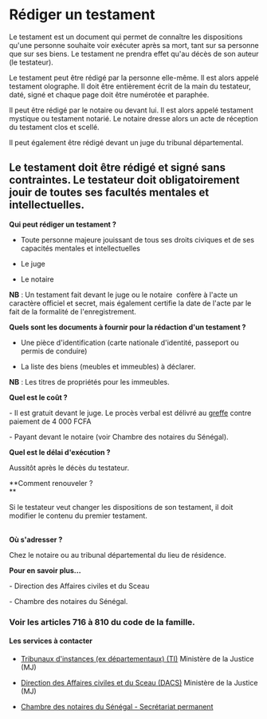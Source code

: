 # Rédiger un testament

Le testament est un document qui permet de connaître les dispositions qu'une personne souhaite voir exécuter après sa mort, tant sur sa personne que sur ses biens. Le testament ne prendra effet qu'au décès de son auteur (le testateur).  
  
Le testament peut être rédigé par la personne elle-même. Il est alors appelé testament olographe. Il doit être entièrement écrit de la main du testateur, daté, signé et chaque page doit être numérotée et paraphée.  
  
Il peut être rédigé par le notaire ou devant lui. Il est alors appelé testament mystique ou testament notarié. Le notaire dresse alors un acte de réception du testament clos et scellé.  
  
Il peut également être rédigé devant un juge du tribunal départemental.  
  
Le testament doit être rédigé et signé sans contraintes. Le testateur doit obligatoirement jouir de toutes ses facultés mentales et intellectuelles.
-----------------------------------------------------------------------------------------------------------------------------------------------------------------------------------------------------------------------------------------------------------------------------------------------------------------------------------------------------------------------------------------------------------------------------------------------------------------------------------------------------------------------------------------------------------------------------------------------------------------------------------------------------------------------------------------------------------------------------------------------------------------------------------------------------------------------------------------------------------------------------------------------------------

**Qui peut rédiger un testament ?**

*   Toute personne majeure jouissant de tous ses droits civiques et de ses capacités mentales et intellectuelles  
    

*   Le juge

*   Le notaire  
    

**NB** : Un testament fait devant le juge ou le notaire  confère à l'acte un caractère officiel et secret, mais également certifie la date de l'acte par le fait de la formalité de l'enregistrement.  

**Quels sont les documents à fournir pour la rédaction d'un testament ?**

*   Une pièce d'identification (carte nationale d'identité, passeport ou permis de conduire)  
    
*   La liste des biens (meubles et immeubles) à déclarer.

**NB** : Les titres de propriétés pour les immeubles.

**Quel est le coût ?**

\- Il est gratuit devant le juge. Le procès verbal est délivré au [greffe](../../../services/greffe.md) contre paiement de 4 000 FCFA  

\- Payant devant le notaire (voir Chambre des notaires du Sénégal).

**Quel est le délai d'exécution ?**

Aussitôt après le décès du testateur.  

**Comment renouveler ?  
**

Si le testateur veut changer les dispositions de son testament, il doit modifier le contenu du premier testament.  
 

**Où s'adresser ?**

Chez le notaire ou au tribunal départemental du lieu de résidence.  

**Pour en savoir plus...**

\- Direction des Affaires civiles et du Sceau  

\- Chambre des notaires du Sénégal.  

### Voir les articles 716 à 810 du code de la famille.

#### Les services à contacter

*   [Tribunaux d'instances (ex départementaux) (TI)](../../../services/tribunaux-dinstances-ex-departementaux-ti.md) Ministère de la Justice (MJ)  
    
*   [Direction des Affaires civiles et du Sceau (DACS)](../../../services/direction-des-affaires-civiles-et-du-sceau-dacs.md) Ministère de la Justice (MJ)  
    
*   [Chambre des notaires du Sénégal - Secrétariat permanent](../../../services/chambre-des-notaires-du-senegal-secretariat-permanent.md)
